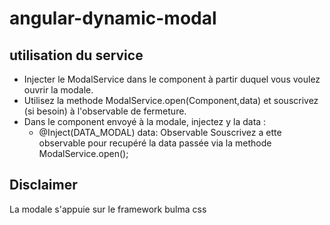 # angular-dynamic-modal

## utilisation du service
 - Injecter le ModalService dans le component à partir duquel vous voulez ouvrir la modale.
 - Utilisez la methode ModalService.open(Component,data) et souscrivez (si besoin) à l'observable de fermeture. 
 - Dans le component envoyé à la modale, injectez y la data : 
      - @Inject(DATA_MODAL) data: Observable<any> 
  Souscrivez a ette observable pour recupéré la data passée via la methode ModalService.open();
  
## Disclaimer
  La modale s'appuie sur le framework bulma css
